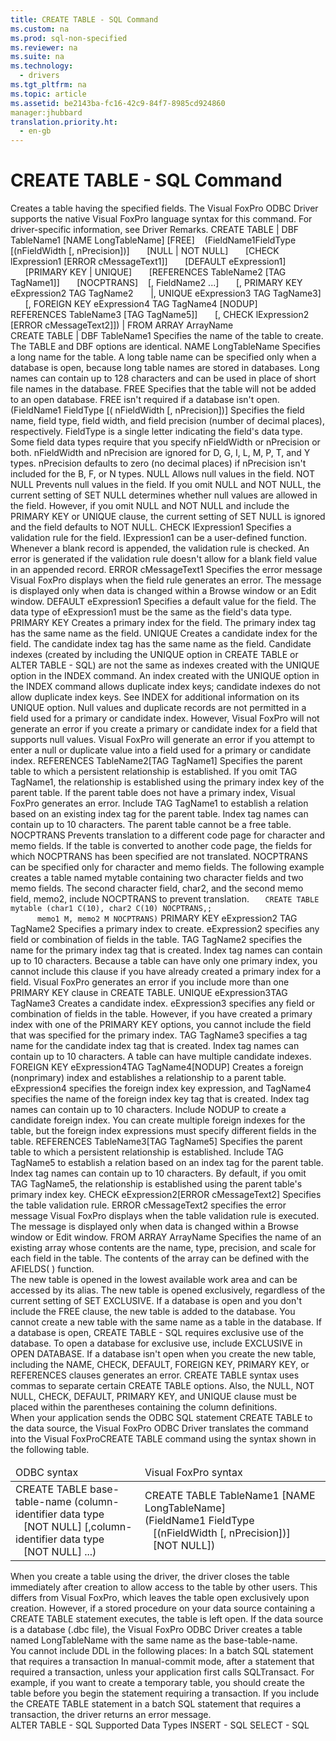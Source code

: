 ```yaml
---
title: CREATE TABLE - SQL Command
ms.custom: na
ms.prod: sql-non-specified
ms.reviewer: na
ms.suite: na
ms.technology: 
  - drivers
ms.tgt_pltfrm: na
ms.topic: article
ms.assetid: be2143ba-fc16-42c9-84f7-8985cd924860
manager:jhubbard
translation.priority.ht: 
  - en-gb
---
```

# CREATE TABLE - SQL Command
<?xml version="1.0" encoding="utf-8"?>
<developerReferenceWithSyntaxDocument xmlns="http://ddue.schemas.microsoft.com/authoring/2003/5" xmlns:xlink="http://www.w3.org/1999/xlink" xmlns:xsi="http://www.w3.org/2001/XMLSchema-instance" xsi:schemaLocation="http://ddue.schemas.microsoft.com/authoring/2003/5 http://dduestorage.blob.core.windows.net/ddueschema/developer.xsd">
  <introduction>
    <para>Creates a table having the specified fields.</para>
    <para>The Visual FoxPro ODBC Driver supports the native Visual FoxPro language syntax for this command. For driver-specific information, see <legacyBold>Driver Remarks</legacyBold>.</para>
  </introduction>
  <syntaxSection>
    <legacySyntax>
CREATE TABLE | DBF <parameterReference>TableName1</parameterReference> [NAME <parameterReference>LongTableName</parameterReference>] [FREE]
   (<parameterReference>FieldName1FieldType </parameterReference>[(<parameterReference>nFieldWidth </parameterReference>[, <parameterReference>nPrecision</parameterReference>])]
      [NULL | NOT NULL] 
      [CHECK <parameterReference>lExpression1</parameterReference> [ERROR <parameterReference>cMessageText1</parameterReference>]]
      [DEFAULT <parameterReference>eExpression1</parameterReference>]
      [PRIMARY KEY | UNIQUE]
      [REFERENCES <parameterReference>TableName2</parameterReference> [TAG <parameterReference>TagName1</parameterReference>]]
      [NOCPTRANS]
   [, <parameterReference>FieldName2</parameterReference> ...]
      [, PRIMARY KEY <parameterReference>eExpression2</parameterReference> TAG <parameterReference>TagName2</parameterReference>
      |, UNIQUE <parameterReference>eExpression3</parameterReference> TAG <parameterReference>TagName3</parameterReference>]
      [, FOREIGN KEY <parameterReference>eExpression4</parameterReference> TAG <parameterReference>TagName4</parameterReference> [NODUP]
            REFERENCES <parameterReference>TableName3</parameterReference> [TAG <parameterReference>TagName5</parameterReference>]]
      [, CHECK <parameterReference>lExpression2</parameterReference> [ERROR <parameterReference>cMessageText2</parameterReference>]])
| FROM ARRAY <parameterReference>ArrayName</parameterReference></legacySyntax>
  </syntaxSection>
  <section>
    <title>Arguments</title>
    <content>
      <definitionTable>
        <definedTerm>CREATE TABLE | DBF <legacyItalic>TableName1</legacyItalic></definedTerm>
        <definition>
          <para>Specifies the name of the table to create. The TABLE and DBF options are identical.</para>
        </definition>
        <definedTerm>NAME <legacyItalic>LongTableName</legacyItalic></definedTerm>
        <definition>
          <para>Specifies a long name for the table. A long table name can be specified only when a database is open, because long table names are stored in databases.</para>
          <para>Long names can contain up to 128 characters and can be used in place of short file names in the database. </para>
        </definition>
        <definedTerm>FREE </definedTerm>
        <definition>
          <para>Specifies that the table will not be added to an open database. FREE isn't required if a database isn't open.</para>
        </definition>
        <definedTerm> <legacyItalic>(FieldName1 FieldType </legacyItalic>[( <legacyItalic>nFieldWidth </legacyItalic>[, <legacyItalic>nPrecision</legacyItalic>])] </definedTerm>
        <definition>
          <para>Specifies the field name, field type, field width, and field precision (number of decimal places), respectively.</para>
          <para>             <legacyItalic>FieldType</legacyItalic> is a single letter indicating the field's <legacyLink xlink:href="50b733dc-679a-4b10-bc5d-98bb474dead2">data type</legacyLink>. Some field data types require that you specify <legacyItalic>nFieldWidth </legacyItalic>or <legacyItalic>nPrecision</legacyItalic> or both.   </para>
          <para>             <legacyItalic>nFieldWidth </legacyItalic>and <legacyItalic>nPrecision</legacyItalic> are ignored for D, G, I, L, M, P, T, and Y types. <legacyItalic>nPrecision</legacyItalic> defaults to zero (no decimal places) if <legacyItalic>nPrecision</legacyItalic> isn't included for the B, F, or N types. </para>
        </definition>
        <definedTerm>NULL </definedTerm>
        <definition>
          <para>Allows null values in the field.</para>
        </definition>
        <definedTerm>NOT NULL </definedTerm>
        <definition>
          <para>Prevents null values in the field.</para>
          <para>If you omit NULL and NOT NULL, the current setting of SET NULL determines whether null values are allowed in the field. However, if you omit NULL and NOT NULL and include the PRIMARY KEY or UNIQUE clause, the current setting of SET NULL is ignored and the field defaults to NOT NULL. </para>
        </definition>
        <definedTerm>CHECK <legacyItalic>lExpression1</legacyItalic></definedTerm>
        <definition>
          <para>Specifies a validation rule for the field. <legacyItalic>lExpression1</legacyItalic> can be a user-defined function. Whenever a blank record is appended, the validation rule is checked. An error is generated if the validation rule doesn't allow for a blank field value in an appended record.</para>
        </definition>
        <definedTerm>ERROR <legacyItalic>cMessageText1</legacyItalic></definedTerm>
        <definition>
          <para>Specifies the error message Visual FoxPro displays when the field rule generates an error. The message is displayed only when data is changed within a Browse window or an Edit window.</para>
        </definition>
        <definedTerm>DEFAULT <legacyItalic>eExpression1</legacyItalic></definedTerm>
        <definition>
          <para>Specifies a default value for the field. The data type of <legacyItalic>eExpression1 </legacyItalic>must be the same as the field's data type.</para>
        </definition>
        <definedTerm>PRIMARY KEY </definedTerm>
        <definition>
          <para>Creates a primary index for the field. The primary index tag has the same name as the field.</para>
        </definition>
        <definedTerm>UNIQUE </definedTerm>
        <definition>
          <para>Creates a candidate index for the field. The candidate index tag has the same name as the field.</para>
          <alert class="note">
            <para>Candidate indexes (created by including the UNIQUE option in CREATE TABLE or ALTER TABLE - SQL) are not the same as indexes created with the UNIQUE option in the INDEX command. An index created with the UNIQUE option in the INDEX command allows duplicate index keys; candidate indexes do not allow duplicate index keys. See <legacyLink xlink:href="694e8cf5-2f69-4001-9c1e-b735a4da3aff">INDEX</legacyLink> for additional information on its UNIQUE option.</para>
          </alert>
          <para>Null values and duplicate records are not permitted in a field used for a primary or candidate index. However, Visual FoxPro will not generate an error if you create a primary or candidate index for a field that supports null values. Visual FoxPro will generate an error if you attempt to enter a null or duplicate value into a field used for a primary or candidate index. </para>
        </definition>
        <definedTerm>REFERENCES <legacyItalic>TableName2</legacyItalic>[TAG <legacyItalic>TagName1</legacyItalic>] </definedTerm>
        <definition>
          <para>Specifies the parent table to which a persistent relationship is established. If you omit TAG <legacyItalic>TagName1</legacyItalic>, the relationship is established using the primary index key of the parent table. If the parent table does not have a primary index, Visual FoxPro generates an error.</para>
          <para>Include TAG <legacyItalic>TagName1</legacyItalic> to establish a relation based on an existing index tag for the parent table. Index tag names can contain up to 10 characters.   </para>
          <para>The parent table cannot be a free table. </para>
        </definition>
        <definedTerm>NOCPTRANS </definedTerm>
        <definition>
          <para>Prevents translation to a different code page for character and memo fields. If the table is converted to another code page, the fields for which NOCPTRANS has been specified are not translated. NOCPTRANS can be specified only for character and memo fields.</para>
          <para>The following example creates a table named mytable containing two character fields and two memo fields. The second character field, char2, and the second memo field, memo2, include NOCPTRANS to prevent translation.   </para>
          <code>   CREATE TABLE mytable (char1 C(10), char2 C(10) NOCPTRANS,;
      memo1 M, memo2 M NOCPTRANS)</code>
        </definition>
        <definedTerm>PRIMARY KEY <legacyItalic>eExpression2 </legacyItalic>TAG <legacyItalic>TagName2</legacyItalic></definedTerm>
        <definition>
          <para>Specifies a primary index to create. <legacyItalic>eExpression2</legacyItalic> specifies any field or combination of fields in the table. TAG <legacyItalic>TagName2 s</legacyItalic>pecifies the name for the primary index tag that is created. Index tag names can contain up to 10 characters.</para>
          <para>Because a table can have only one primary index, you cannot include this clause if you have already created a primary index for a field. Visual FoxPro generates an error if you include more than one PRIMARY KEY clause in CREATE TABLE. </para>
        </definition>
        <definedTerm>UNIQUE <legacyItalic>eExpression3</legacyItalic>TAG <legacyItalic>TagName3</legacyItalic></definedTerm>
        <definition>
          <para>Creates a candidate index. <legacyItalic>eExpression3</legacyItalic> specifies any field or combination of fields in the table. However, if you have created a primary index with one of the PRIMARY KEY options, you cannot include the field that was specified for the primary index. TAG <legacyItalic>TagName3 s</legacyItalic>pecifies a tag name for the candidate index tag that is created. Index tag names can contain up to 10 characters.</para>
          <para>A table can have multiple candidate indexes. </para>
        </definition>
        <definedTerm>FOREIGN KEY <legacyItalic>eExpression4</legacyItalic>TAG <legacyItalic>TagName4</legacyItalic>[NODUP] </definedTerm>
        <definition>
          <para>Creates a foreign (nonprimary) index and establishes a relationship to a parent table. <legacyItalic>eExpression4</legacyItalic> specifies the foreign index key expression, and <legacyItalic>TagName4</legacyItalic> specifies the name of the foreign index key tag that is created<legacyItalic>.</legacyItalic> Index tag names can contain up to 10 characters. Include NODUP to create a candidate foreign index.</para>
          <para>You can create multiple foreign indexes for the table, but the foreign index expressions must specify different fields in the table. </para>
        </definition>
        <definedTerm>REFERENCES <legacyItalic>TableName3</legacyItalic>[TAG <legacyItalic>TagName5</legacyItalic>] </definedTerm>
        <definition>
          <para>Specifies the parent table to which a persistent relationship is established. Include TAG <legacyItalic>TagName5</legacyItalic> to establish a relation based on an index tag for the parent table. Index tag names can contain up to 10 characters. By default, if you omit TAG <legacyItalic>TagName5,</legacyItalic> the relationship is established using the parent table's primary index key.</para>
        </definition>
        <definedTerm>CHECK <legacyItalic>eExpression2</legacyItalic>[ERROR <legacyItalic>cMessageText2</legacyItalic>] </definedTerm>
        <definition>
          <para>Specifies the table validation rule. ERROR <legacyItalic>cMessageText2</legacyItalic> specifies the error message Visual FoxPro displays when the table validation rule is executed. The message is displayed only when data is changed within a Browse window or Edit window.</para>
        </definition>
        <definedTerm>FROM ARRAY <legacyItalic>ArrayName</legacyItalic></definedTerm>
        <definition>
          <para>Specifies the name of an existing array whose contents are the name, type, precision, and scale for each field in the table. The contents of the array can be defined with the <legacyBold>AFIELDS</legacyBold>( ) function.</para>
        </definition>
      </definitionTable>
    </content>
  </section>
  <languageReferenceRemarks>
    <content>
      <para>The new table is opened in the lowest available work area and can be accessed by its alias. The new table is opened exclusively, regardless of the current setting of SET EXCLUSIVE.</para>
      <para>If a database is open and you don't include the FREE clause, the new table is added to the database. You cannot create a new table with the same name as a table in the database.</para>
      <para>If a database is open, CREATE TABLE - SQL requires exclusive use of the database. To open a database for exclusive use, include EXCLUSIVE in OPEN DATABASE.</para>
      <para>If a database isn't open when you create the new table, including the NAME, CHECK, DEFAULT, FOREIGN KEY, PRIMARY KEY, or REFERENCES clauses generates an error.</para>
      <alert class="note">
        <para>CREATE TABLE syntax uses commas to separate certain CREATE TABLE options. Also, the NULL, NOT NULL, CHECK, DEFAULT, PRIMARY KEY, and UNIQUE clause must be placed within the parentheses containing the column definitions.</para>
      </alert>
    </content>
  </languageReferenceRemarks>
  <section>
    <title>Driver Remarks</title>
    <content>
      <para>When your application sends the ODBC SQL statement CREATE TABLE to the data source, the Visual FoxPro ODBC Driver translates the command into the Visual FoxProCREATE TABLE command using the syntax shown in the following table.</para>
      <table xmlns:caps="http://schemas.microsoft.com/build/caps/2013/11">
        <thead>
          <tr>
            <TD>
              <para>ODBC syntax</para>
            </TD>
            <TD>
              <para>Visual FoxPro syntax</para>
            </TD>
          </tr>
        </thead>
        <tbody>
          <tr>
            <TD>
              <para>CREATE TABLE <legacyItalic>base-table-name</legacyItalic> </para>
              <para>(<legacyItalic>column-identifier data type</legacyItalic> </para>
              <para>   [NOT NULL] </para>
              <para>[,<legacyItalic>column-identifier data type</legacyItalic> </para>
              <para>   [NOT NULL] ...)</para>
            </TD>
            <TD>
              <para>CREATE TABLE <legacyItalic>TableName1</legacyItalic> [NAME <legacyItalic>LongTableName</legacyItalic>] </para>
              <para>(<legacyItalic>FieldName1</legacyItalic> <legacyItalic>FieldType</legacyItalic>  </para>
              <para>   [(<legacyItalic>nFieldWidth</legacyItalic> [, <legacyItalic>nPrecision</legacyItalic>])] </para>
              <para>   [NOT NULL])</para>
            </TD>
          </tr>
        </tbody>
      </table>
      <para>When you create a table using the driver, the driver closes the table immediately after creation to allow access to the table by other users. This differs from Visual FoxPro, which leaves the table open exclusively upon creation. However, if a stored procedure on your data source containing a CREATE TABLE statement executes, the table is left open.</para>
      <para>If the data source is a database (.dbc file), the Visual FoxPro ODBC Driver creates a table named <legacyItalic>LongTableName</legacyItalic> with the same name as the <legacyItalic>base-table-name</legacyItalic>.</para>
    </content>
    <sections>
      <section>
        <title>Using Data Definition Language (DDL)</title>
        <content>
          <para>You cannot include DDL in the following places:  </para>
          <list class="bullet">
            <listItem>
              <para>In a batch SQL statement that requires a transaction</para>
            </listItem>
            <listItem>
              <para>In manual-commit mode, after a statement that required a transaction, unless your application first calls <legacyBold>SQLTransact</legacyBold>.</para>
            </listItem>
          </list>
          <para>For example, if you want to create a temporary table, you should create the table before you begin the statement requiring a transaction. If you include the CREATE TABLE statement in a batch SQL statement that requires a transaction, the driver returns an error message.</para>
        </content>
      </section>
    </sections>
  </section>
  <relatedTopics>
<link xlink:href="3a01a291-f4d9-43bc-a725-5a95546ff364">ALTER TABLE - SQL</link>
<link xlink:href="ab529cc6-d157-4b35-b6f9-6ffd09af098c">Supported Data Types</link>
<link xlink:href="9b648198-349f-46f6-b869-13d129945971">INSERT - SQL</link>
<link xlink:href="2149c3ca-3a71-446d-8d53-3d056e2f301a">SELECT - SQL</link>
</relatedTopics>
</developerReferenceWithSyntaxDocument>